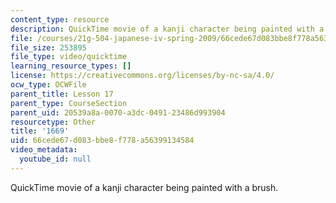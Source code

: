 ```yaml
---
content_type: resource
description: QuickTime movie of a kanji character being painted with a brush.
file: /courses/21g-504-japanese-iv-spring-2009/66cede67d083bbe8f778a56399134584_1669.mov
file_size: 253895
file_type: video/quicktime
learning_resource_types: []
license: https://creativecommons.org/licenses/by-nc-sa/4.0/
ocw_type: OCWFile
parent_title: Lesson 17
parent_type: CourseSection
parent_uid: 20539a8a-0070-a3dc-0491-23486d993904
resourcetype: Other
title: '1669'
uid: 66cede67-d083-bbe8-f778-a56399134584
video_metadata:
  youtube_id: null
---
```

QuickTime movie of a kanji character being painted with a brush.
